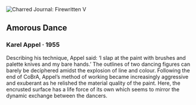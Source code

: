 <div class="artwork-of-the-day">
  <div class="container">
    <div class="img-wrapper">
      <img
        src="https://uploads4.wikiart.org/images/karel-appel/amorous-dance-1955(1).jpg!Large.jpg"
        alt="Charred Journal: Firewritten V" />
    </div>
    <div class="artwork-detail">
      <div class="artwork-origin"> 
        <h2 class="artwork-name">Amorous Dance</h2>
        <h3 class="artist">
          Karel Appel
                    ·  1955
        </h3>
      </div>
      <p class="description">
        <span class="artwork-description-text ng-binding" ng-bind-html="viewModel.ArtworkOfTheDay.Description | unsafe">Describing his technique, Appel said: ‘I slap at the paint with brushes and palette knives and my bare hands.’ The outlines of two dancing figures can barely be deciphered amidst the explosion of line and colour. Following the end of CoBrA, Appel’s method of working became increasingly aggressive and exuberant as he relished the material quality of the paint. Here, the encrusted surface has a life force of its own which seems to mirror the dynamic exchange between the dancers.</span>
                        <div class="text-shadow-container" ng-show="showShadow" style=""></div>
      </p>
    </div>
  </div>

</div>
